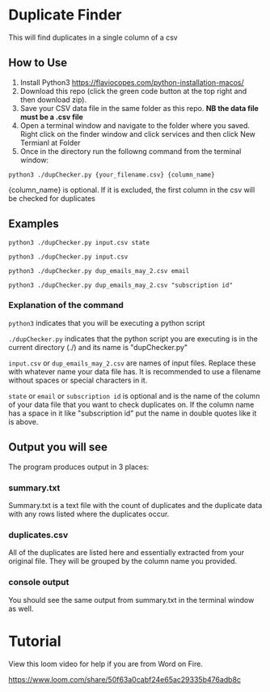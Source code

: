 # Duplicate Finder

This will find duplicates in a single column of a csv

## How to Use

1. Install Python3 https://flaviocopes.com/python-installation-macos/
2. Download this repo (click the green code button at the top right and then download zip).
3. Save your CSV data file in the same folder as this repo. **NB the data file must be a .csv file** 
4. Open a terminal window and navigate to the folder where you saved. Right click on the finder window and click services and then click New Termianl at Folder
5. Once in the directory run the followng command from the terminal window:

``python3 ./dupChecker.py {your_filename.csv} {column_name}``

 {column_name} is optional. If it is excluded, the first column in the csv will be checked for duplicates

## Examples
``python3 ./dupChecker.py input.csv state``

``python3 ./dupChecker.py input.csv``

``python3 ./dupChecker.py dup_emails_may_2.csv email``

``python3 ./dupChecker.py dup_emails_may_2.csv "subscription id"``

### Explanation of the command
``python3`` indicates that you will be executing a python script

``./dupChecker.py`` indicates that the python script you are executing is in the current directory (./) and its name is "dupChecker.py"

``input.csv`` or ``dup_emails_may_2.csv`` are names of input files. Replace these with whatever name your data file has. It is recommended to use a filename without spaces or special characters in it.

``state`` or ``email`` or ``subscription id`` is optional and is the name of the column of your data file that you want to check duplicates on. If the column name has a space in it like "subscription id" put the name in double quotes like it is above.

## Output you will see

The program produces output in 3 places:

### summary.txt

Summary.txt is a text file with the count of duplicates and the duplicate data with any rows listed where the duplicates occur.

### duplicates.csv

All of the duplicates are listed here and essentially extracted from your original file. They will be grouped by the column name you provided.

### console output

You should see the same output from summary.txt in the terminal window as well.


# Tutorial

View this loom video for help if you are from Word on Fire.

https://www.loom.com/share/50f63a0cabf24e65ac29335b476adb8c 